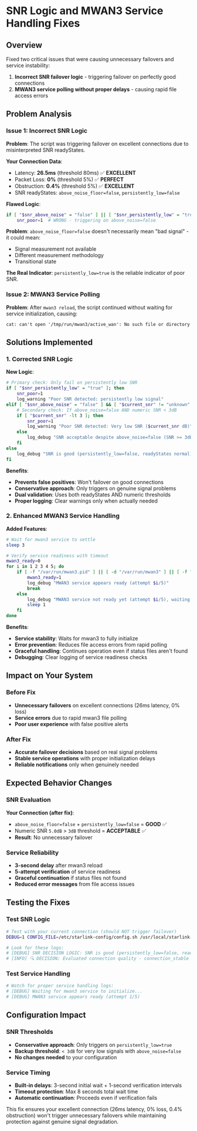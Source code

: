 # SNR Logic and MWAN3 Service Handling Fixes

## Overview
Fixed two critical issues that were causing unnecessary failovers and service instability:

1. **Incorrect SNR failover logic** - triggering failover on perfectly good connections
2. **MWAN3 service polling without proper delays** - causing rapid file access errors

## Problem Analysis

### Issue 1: Incorrect SNR Logic
**Problem**: The script was triggering failover on excellent connections due to misinterpreted SNR readyStates.

**Your Connection Data**:
- Latency: **26.5ms** (threshold 80ms) ✅ **EXCELLENT**
- Packet Loss: **0%** (threshold 5%) ✅ **PERFECT**  
- Obstruction: **0.4%** (threshold 5%) ✅ **EXCELLENT**
- SNR readyStates: `above_noise_floor=false`, `persistently_low=false`

**Flawed Logic**:
```bash
if [ "$snr_above_noise" = "false" ] || [ "$snr_persistently_low" = "true" ]; then
    snr_poor=1  # WRONG - triggering on above_noise=false
```

**Problem**: `above_noise_floor=false` doesn't necessarily mean "bad signal" - it could mean:
- Signal measurement not available
- Different measurement methodology
- Transitional state

**The Real Indicator**: `persistently_low=true` is the reliable indicator of poor SNR.

### Issue 2: MWAN3 Service Polling
**Problem**: After `mwan3 reload`, the script continued without waiting for service initialization, causing:
```
cat: can't open '/tmp/run/mwan3/active_wan': No such file or directory
```

## Solutions Implemented

### 1. Corrected SNR Logic

**New Logic**:
```bash
# Primary check: Only fail on persistently low SNR
if [ "$snr_persistently_low" = "true" ]; then
    snr_poor=1
    log_warning "Poor SNR detected: persistently low signal"
elif [ "$snr_above_noise" = "false" ] && [ "$current_snr" != "unknown" ]; then
    # Secondary check: If above_noise=false AND numeric SNR < 3dB
    if [ "$current_snr" -lt 3 ]; then
        snr_poor=1
        log_warning "Poor SNR detected: Very low SNR ($current_snr dB)"
    else
        log_debug "SNR acceptable despite above_noise=false (SNR >= 3dB)"
    fi
else
    log_debug "SNR is good (persistently_low=false, readyStates normal)"
fi
```

**Benefits**:
- **Prevents false positives**: Won't failover on good connections
- **Conservative approach**: Only triggers on genuine signal problems
- **Dual validation**: Uses both readyStates AND numeric thresholds
- **Proper logging**: Clear warnings only when actually needed

### 2. Enhanced MWAN3 Service Handling

**Added Features**:
```bash
# Wait for mwan3 service to settle
sleep 3

# Verify service readiness with timeout
mwan3_ready=0
for i in 1 2 3 4 5; do
    if [ -f "/var/run/mwan3.pid" ] || [ -d "/var/run/mwan3" ] || [ -f "/tmp/run/mwan3.pid" ]; then
        mwan3_ready=1
        log_debug "MWAN3 service appears ready (attempt $i/5)"
        break
    else
        log_debug "MWAN3 service not ready yet (attempt $i/5), waiting..."
        sleep 1
    fi
done
```

**Benefits**:
- **Service stability**: Waits for mwan3 to fully initialize
- **Error prevention**: Reduces file access errors from rapid polling
- **Graceful handling**: Continues operation even if status files aren't found
- **Debugging**: Clear logging of service readiness checks

## Impact on Your System

### Before Fix
- **Unnecessary failovers** on excellent connections (26ms latency, 0% loss)
- **Service errors** due to rapid mwan3 file polling
- **Poor user experience** with false positive alerts

### After Fix
- **Accurate failover decisions** based on real signal problems
- **Stable service operations** with proper initialization delays
- **Reliable notifications** only when genuinely needed

## Expected Behavior Changes

### SNR Evaluation
**Your Connection (after fix)**:
- `above_noise_floor=false` + `persistently_low=false` = **GOOD** ✅
- Numeric SNR `5.0dB` > `3dB` threshold = **ACCEPTABLE** ✅
- **Result**: No unnecessary failover

### Service Reliability
- **3-second delay** after mwan3 reload
- **5-attempt verification** of service readiness
- **Graceful continuation** if status files not found
- **Reduced error messages** from file access issues

## Testing the Fixes

### Test SNR Logic
```bash
# Test with your current connection (should NOT trigger failover)
DEBUG=1 CONFIG_FILE=/etc/starlink-config/config.sh /usr/local/starlink-monitor/scripts/starlink_monitor_unified-rutos.sh

# Look for these logs:
# [DEBUG] SNR DECISION LOGIC: SNR is good (persistently_low=false, readyStates normal)
# [INFO] 🔍 DECISION: Evaluated connection quality - connection_stable
```

### Test Service Handling
```bash
# Watch for proper service handling logs:
# [DEBUG] Waiting for mwan3 service to initialize...
# [DEBUG] MWAN3 service appears ready (attempt 1/5)
```

## Configuration Impact

### SNR Thresholds
- **Conservative approach**: Only triggers on `persistently_low=true`
- **Backup threshold**: `< 3dB` for very low signals with `above_noise=false`
- **No changes needed** to your configuration

### Service Timing
- **Built-in delays**: 3-second initial wait + 1-second verification intervals
- **Timeout protection**: Max 8 seconds total wait time
- **Automatic continuation**: Proceeds even if verification fails

This fix ensures your excellent connection (26ms latency, 0% loss, 0.4% obstruction) won't trigger unnecessary failovers while maintaining protection against genuine signal degradation.
